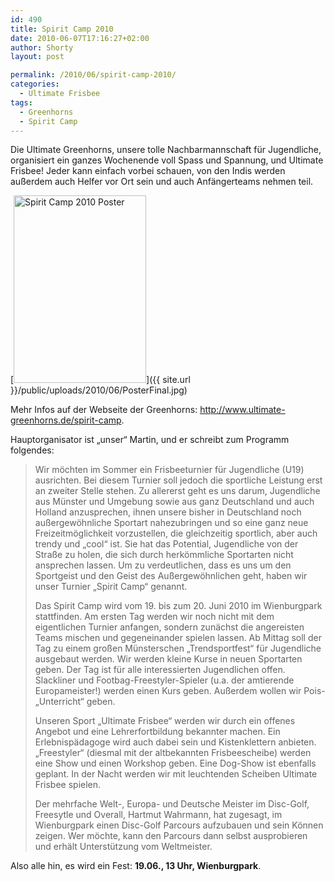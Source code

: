 ```yaml
---
id: 490
title: Spirit Camp 2010
date: 2010-06-07T17:16:27+02:00
author: Shorty
layout: post

permalink: /2010/06/spirit-camp-2010/
categories:
  - Ultimate Frisbee
tags:
  - Greenhorns
  - Spirit Camp
---
```

Die Ultimate Greenhorns, unsere tolle Nachbarmannschaft für Jugendliche, organisiert ein ganzes Wochenende voll Spass und Spannung, und Ultimate Frisbee! Jeder kann einfach vorbei schauen, von den Indis werden außerdem auch Helfer vor Ort sein und auch Anfängerteams nehmen teil.

[<img class="alignnone size-medium wp-image-491" title="Spirit Camp 2010 Poster" src="{{ site.url }}/public/uploads/2010/06/PosterFinal-212x300.jpg" alt="Spirit Camp 2010 Poster" width="212" height="300"  />]({{ site.url }}/public/uploads/2010/06/PosterFinal.jpg)

Mehr Infos auf der Webseite der Greenhorns: <http://www.ultimate-greenhorns.de/spirit-camp>.

Hauptorganisator ist &#8222;unser&#8220; Martin, und er schreibt zum Programm folgendes:

> Wir möchten im Sommer ein Frisbeeturnier für Jugendliche (U19) ausrichten. Bei diesem Turnier soll jedoch die sportliche Leistung erst an zweiter Stelle stehen. Zu allererst geht es uns darum, Jugendliche aus Münster und Umgebung sowie aus ganz Deutschland und auch Holland anzusprechen, ihnen unsere bisher in Deutschland noch außergewöhnliche Sportart nahezubringen und so eine ganz neue Freizeitmöglichkeit vorzustellen, die gleichzeitig sportlich, aber auch trendy und &#8222;cool&#8220; ist. Sie hat das Potential, Jugendliche von der Straße zu holen, die sich durch herkömmliche Sportarten nicht ansprechen lassen. Um zu verdeutlichen, dass es uns um den Sportgeist und den Geist des Außergewöhnlichen geht, haben wir unser Turnier &#8222;Spirit Camp&#8220; genannt.
> 
> Das Spirit Camp wird vom 19. bis zum 20. Juni 2010 im Wienburgpark stattfinden. Am ersten Tag werden wir noch nicht mit dem eigentlichen Turnier anfangen, sondern zunächst die angereisten Teams mischen und gegeneinander spielen lassen. Ab Mittag soll der Tag zu einem großen Münsterschen &#8222;Trendsportfest&#8220; für Jugendliche ausgebaut werden. Wir werden kleine Kurse in neuen Sportarten geben. Der Tag ist für alle interessierten Jugendlichen offen. Slackliner und Footbag-Freestyler-Spieler (u.a. der amtierende Europameister!) werden einen Kurs geben. Außerdem wollen wir Pois-&#8222;Unterricht&#8220; geben.
> 
> Unseren Sport &#8222;Ultimate Frisbee&#8220; werden wir durch ein offenes Angebot und eine Lehrerfortbildung bekannter machen. Ein Erlebnispädagoge wird auch dabei sein und Kistenklettern anbieten. &#8222;Freestyler&#8220; (diesmal mit der altbekannten Frisbeescheibe) werden eine Show und einen Workshop geben. Eine Dog-Show ist ebenfalls geplant. In der Nacht werden wir mit leuchtenden Scheiben Ultimate Frisbee spielen.
> 
> Der mehrfache Welt-, Europa- und Deutsche Meister im Disc-Golf, Freesytle und Overall, Hartmut Wahrmann, hat zugesagt, im Wienburgpark einen Disc-Golf Parcours aufzubauen und sein Können zeigen. Wer möchte, kann den Parcours dann selbst ausprobieren und erhält Unterstützung vom Weltmeister.

Also alle hin, es wird ein Fest: **19.06., 13 Uhr, Wienburgpark**.
